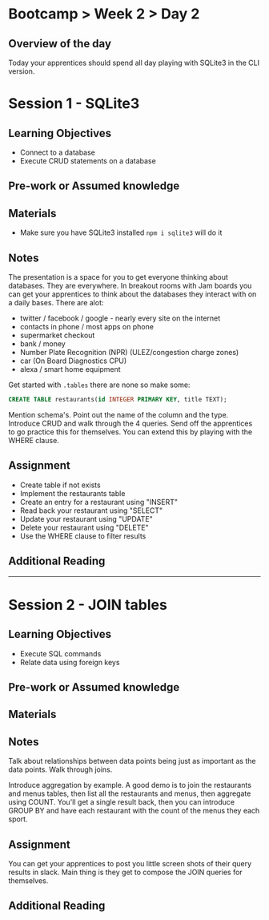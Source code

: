 # Bootcamp > Week 2 > Day 2

## Overview of the day

Today your apprentices should spend all day playing with SQLite3 in the CLI version.

# Session 1 - SQLite3

## Learning Objectives

* Connect to a database
* Execute CRUD statements on a database

## Pre-work or Assumed knowledge

## Materials

* Make sure you have SQLite3 installed `npm i sqlite3` will do it

## Notes

The presentation is a space for you to get everyone thinking about databases. They are everywhere. In breakout rooms with Jam boards you can get your apprentices to think about the databases they interact with on a daily bases. There are alot:

* twitter / facebook / google - nearly every site on the internet
* contacts in phone / most apps on phone
* supermarket checkout
* bank / money
* Number Plate Recognition (NPR) (ULEZ/congestion charge zones)
* car (On Board Diagnostics CPU)
* alexa / smart home equipment

Get started with `.tables` there are none so make some:

```sql
CREATE TABLE restaurants(id INTEGER PRIMARY KEY, title TEXT);
```
Mention schema's. Point out the name of the column and the type. Introduce CRUD and walk through the 4 queries. Send off the apprentices to go practice this for themselves. You can extend this by playing with the WHERE clause.

## Assignment

* Create table if not exists
* Implement the restaurants table
* Create an entry for a restaurant using "INSERT"
* Read back your restaurant using "SELECT"
* Update your restaurant using "UPDATE"
* Delete your restaurant using "DELETE"
* Use the WHERE clause to filter results

## Additional Reading

<hr/>

# Session 2 - JOIN tables

## Learning Objectives

* Execute SQL commands
* Relate data using foreign keys

## Pre-work or Assumed knowledge

## Materials

## Notes

Talk about relationships between data points being just as important as the data points. Walk through joins.

Introduce aggregation by example. A good demo is to join the restaurants and menus tables, then list all the restaurants and menus, then aggregate using COUNT. You'll get a single result back, then you can introduce GROUP BY and have each restaurant with the count of the menus they each sport.

## Assignment

You can get your apprentices to post you little screen shots of their query results in slack. Main thing is they get to compose the JOIN queries for themselves.

## Additional Reading
